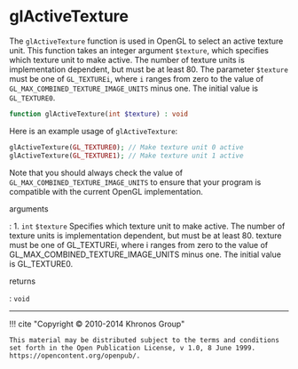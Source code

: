# glActiveTexture
The `glActiveTexture` function is used in OpenGL to select an active texture
unit. This function takes an integer argument `$texture`, which specifies
which texture unit to make active. The number of texture units is
implementation dependent, but must be at least 80. The parameter `$texture`
must be one of `GL_TEXTUREi`, where `i` ranges from zero to the value of
`GL_MAX_COMBINED_TEXTURE_IMAGE_UNITS` minus one. The initial value is
`GL_TEXTURE0`.

```php
function glActiveTexture(int $texture) : void
```

Here is an example usage of `glActiveTexture`:

```php
glActiveTexture(GL_TEXTURE0); // Make texture unit 0 active
glActiveTexture(GL_TEXTURE1); // Make texture unit 1 active
```

Note that you should always check the value of
`GL_MAX_COMBINED_TEXTURE_IMAGE_UNITS` to ensure that your program is
compatible with the current OpenGL implementation.

arguments

:    1. `int` `$texture` Specifies which texture unit to make active. The number
    of texture units is implementation dependent, but must be at least 80.
    texture must be one of <constant>GL_TEXTURE</constant>i, where i ranges from
    zero to the value of <constant>GL_MAX_COMBINED_TEXTURE_IMAGE_UNITS</constant>
    minus one. The initial value is <constant>GL_TEXTURE0</constant>.

returns

:    `void` 

---
     

!!! cite "Copyright © 2010-2014 Khronos Group"

    This material may be distributed subject to the terms and conditions set forth in the Open Publication License, v 1.0, 8 June 1999. https://opencontent.org/openpub/.